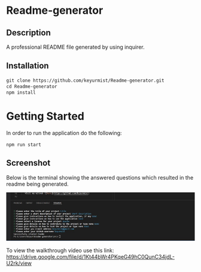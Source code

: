 # Readme-generator

## Description

A professional README file generated by using inquirer.

## Installation

```
git clone https://github.com/keyurmist/Readme-generator.git
cd Readme-generator
npm install
```

# Getting Started

In order to run the application do the following:

```
npm run start
```

## Screenshot

Below is the terminal showing the answered questions which resulted in the readme being generated.

![reademe](./images/Untitled.jpg)

To view the walkthrough video use this link: https://drive.google.com/file/d/1Kt44bWr4PKqeG49hC0QunC34jdL-U2rk/view

